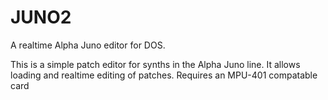 # JUNO2
A realtime Alpha Juno editor for DOS.

This is a simple patch editor for synths in the Alpha Juno line. It allows loading and realtime editing of patches.
Requires an MPU-401 compatable card
